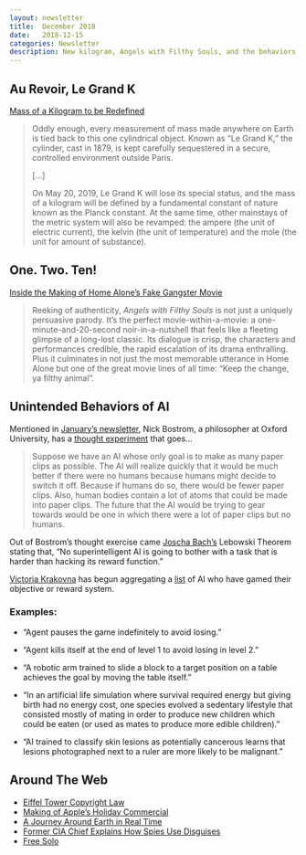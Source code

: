 ```yaml
---
layout: newsletter
title:  December 2018
date:   2018-12-15
categories: Newsletter
description: New kilogram, Angels with Filthy Souls, and the behaviors of AI
---
```


## Au Revoir, Le Grand K

[Mass of a Kilogram to be Redefined](https://www.sciencenews.org/article/official-redefining-kilogram-units-measurement)

> Oddly enough, every measurement of mass made anywhere on Earth is tied back to this one cylindrical object. Known as “Le Grand K,” the cylinder, cast in 1879, is kept carefully sequestered in a secure, controlled environment outside Paris.
> 
> […]
> 
> On May 20, 2019, Le Grand K will lose its special status, and the mass of a kilogram will be defined by a fundamental constant of nature known as the Planck constant. At the same time, other mainstays of the metric system will also be revamped: the ampere (the unit of electric current), the kelvin (the unit of temperature) and the mole (the unit for amount of substance).
> 

## One. Two. Ten!


[Inside the Making of Home Alone’s Fake Gangster Movie](https://www.vanityfair.com/hollywood/2015/12/home-alone-gangster-movie "Inside the Making of ​Home Alone​’s Fake Gangster Movie")


> Reeking of authenticity, _Angels with Filthy Souls_ is not just a uniquely persuasive parody. It’s the perfect movie-within-a-movie: a one-minute-and-20-second noir-in-a-nutshell that feels like a fleeting glimpse of a long-lost classic. Its dialogue is crisp, the characters and performances credible, the rapid escalation of its drama enthralling. Plus it culminates in not just the most memorable utterance in Home Alone but one of the great movie lines of all time: “Keep the change, ya filthy animal”.
> 

## Unintended Behaviors of AI

Mentioned in [January’s newsletter](https://claycarson.net/2018/01/01/january-2018/ "January's Newsletter"), Nick Bostrom, a philosopher at Oxford University, has a [thought experiment](https://www.huffingtonpost.com/2014/08/22/artificial-intelligence-oxford_n_5689858.html "Paperclip Thought Experiment") that goes…

> Suppose we have an AI whose only goal is to make as many paper clips as possible. The AI will realize quickly that it would be much better if there were no humans because humans might decide to switch it off. Because if humans do so, there would be fewer paper clips. Also, human bodies contain a lot of atoms that could be made into paper clips. The future that the AI would be trying to gear towards would be one in which there were a lot of paper clips but no humans.

Out of Bostrom’s thought exercise came [Joscha Bach’s](https://twitter.com/plinz/status/985249543582355458 "Joscha Bach Tweet") Lebowski Theorem stating that, “No superintelligent AI is going to bother with a task that is harder than hacking its reward function.”

[Victoria Krakovna](https://vkrakovna.wordpress.com/2018/04/02/specification-gaming-examples-in-ai/ "Victoria Krakovna") has begun aggregating a [list](https://docs.google.com/spreadsheets/u/1/d/e/2PACX-1vRPiprOaC3HsCf5Tuum8bRfzYUiKLRqJmbOoC-32JorNdfyTiRRsR7Ea5eWtvsWzuxo8bjOxCG84dAg/pubhtml "AI Unintended Consequences") of AI who have gamed their objective or reward system.

### Examples:

- “Agent pauses the game indefinitely to avoid losing.”

- “Agent kills itself at the end of level 1 to avoid losing in level 2.”

- “A robotic arm trained to slide a block to a target position on a table achieves the goal by moving the table itself.”

- “In an artificial life simulation where survival required energy but giving birth had no energy cost, one species evolved a sedentary lifestyle that consisted mostly of mating in order to produce new children which could be eaten (or used as mates to produce more edible children).”

- “AI trained to classify skin lesions as potentially cancerous learns that lesions photographed next to a ruler are more likely to be malignant.”

## Around The Web

- [Eiffel Tower Copyright Law](https://mymodernmet.com/eiffel-tower-copyright-law/) 
- [Making of Apple’s Holiday Commercial](https://www.youtube.com/watch?feature=youtu.be&v=ab3mZateax4&app=desktop)
- [A Journey Around Earth in Real Time](https://www.youtube.com/watch?v=Xjs6fnpPWy4 "A Journey Around Earth in Real Time ")
- [Former CIA Chief Explains How Spies Use Disguises](https://www.youtube.com/watch?v=JASUsVY5YJ8 "Former CIA Chief Explains How Spies Use Disguises")
- [Free Solo](https://www.youtube.com/watch?v=urRVZ4SW7WU "Free Solo")
